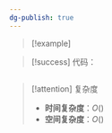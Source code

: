 ```yaml
---
dg-publish: true
---
```



> [!example] 

> [!success] 代码：
```cpp

```
> [!attention] 复杂度
> - **时间复杂度**：$O()$
> - **空间复杂度**：$O()$